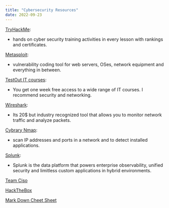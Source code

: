 ```yaml
---
title: "Cybersecurity Resources"
date: 2022-09-23
---
```


[TryHackMe](https://tryhackme.com/): 
- hands on cyber security training activities in every lesson with rankings and certificates. 

[Metasploit](https://www.offensive-security.com/metasploit-unleashed/):
- vulnerability coding tool for web servers, OSes, network equipment and everything in between.

[TestOut IT courses](https://testoutce.com/products/library-suite-monthly):

- You get one week free access to a wide range of IT courses. I recommend security and networking. 

[Wireshark](https://www.udemy.com/course/wireshark/):

- Its 20$ but industry recognized tool that allows you to monitor network traffic and analyze packets. 

[Cybrary Nmap](https://www.cybrary.it/course/nmap/):

- scan IP addresses and ports in a network and to detect installed applications. 

[Splunk](https://www.splunk.com/en_us/training/free-courses/overview.html):

- Splunk is the data platform that powers enterprise observability, unified security and limitless custom applications in hybrid environments.

[Team Ciso](https://teamciso.com/)

[HackTheBox](https://www.hackthebox.com/)

[Mark Down Cheet Sheet](https://www.markdownguide.org/cheat-sheet/#basic-syntax)
